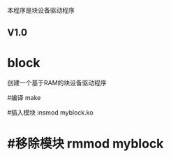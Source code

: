本程序是块设备驱动程序

V1.0
---------------------------------------------------------
# block
创建一个基于RAM的块设备驱动程序

#编译
make

#插入模块
insmod myblock.ko

#移除模块
rmmod myblock
===========================================================
